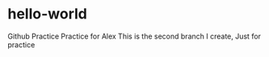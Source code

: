 # hello-world
Github Practice
Practice for Alex
This is the second branch I create, Just for practice
